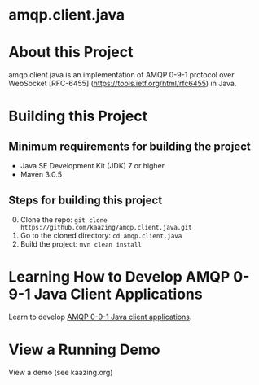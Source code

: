 # amqp.client.java

# About this Project

amqp.client.java is an implementation of AMQP 0-9-1 protocol over WebSocket [RFC-6455] (https://tools.ietf.org/html/rfc6455) in Java.

# Building this Project

## Minimum requirements for building the project

* Java SE Development Kit (JDK) 7 or higher
* Maven 3.0.5

## Steps for building this project

0. Clone the repo: ```git clone https://github.com/kaazing/amqp.client.java.git```
0. Go to the cloned directory: ```cd amqp.client.java```
0. Build the project: ```mvn clean install```

# Learning How to Develop AMQP 0-9-1 Java Client Applications 

Learn to develop [AMQP 0-9-1 Java client applications](http://kazing.org/documentaton/5.0/dev-amqp-java/o_dev_amqp_java.html).

# View a Running Demo

View a demo (see kaazing.org)
